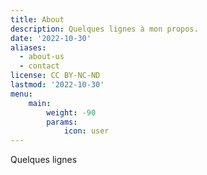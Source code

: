 ```yaml
---
title: About
description: Quelques lignes à mon propos. 
date: '2022-10-30'
aliases:
  - about-us
  - contact
license: CC BY-NC-ND
lastmod: '2022-10-30'
menu:
    main: 
        weight: -90
        params:
            icon: user
---
```


Quelques lignes
